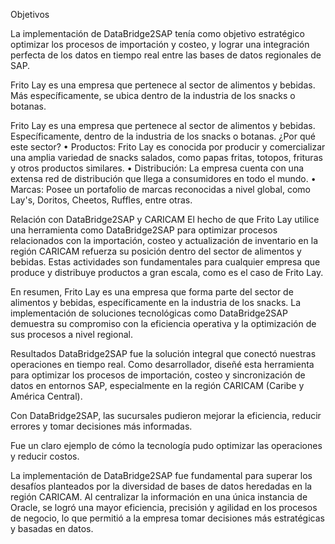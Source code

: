 Objetivos

La implementación de DataBridge2SAP tenía como objetivo estratégico optimizar los procesos de importación y costeo, y lograr una integración perfecta de los datos en tiempo real entre las bases de datos regionales de SAP.

Frito Lay es una empresa que pertenece al sector de alimentos y bebidas. Más específicamente, se ubica dentro de la industria de los snacks o botanas.

Frito Lay es una empresa que pertenece al sector de alimentos y bebidas. 
Específicamente, dentro de la industria de los snacks o botanas.
¿Por qué este sector?
	• Productos: Frito Lay es conocida por producir y comercializar una amplia variedad de snacks salados, como papas fritas, totopos, frituras y otros productos similares.
	• Distribución: La empresa cuenta con una extensa red de distribución que llega a consumidores en todo el mundo.
	• Marcas: Posee un portafolio de marcas reconocidas a nivel global, como Lay's, Doritos, Cheetos, Ruffles, entre otras.

Relación con DataBridge2SAP y CARICAM
El hecho de que Frito Lay utilice una herramienta como DataBridge2SAP para optimizar procesos relacionados con la importación, costeo y actualización de inventario en la región CARICAM refuerza su posición dentro del sector de alimentos y bebidas. Estas actividades son fundamentales para cualquier empresa que produce y distribuye productos a gran escala, como es el caso de Frito Lay.

En resumen, Frito Lay es una empresa que forma parte del sector de alimentos y bebidas, específicamente en la industria de los snacks. La implementación de soluciones tecnológicas como DataBridge2SAP demuestra su compromiso con la eficiencia operativa y la optimización de sus procesos a nivel regional.



Resultados
DataBridge2SAP fue la solución integral que conectó nuestras operaciones en tiempo real. Como desarrollador, diseñé esta herramienta para optimizar los procesos de importación, costeo y sincronización de datos en entornos SAP, especialmente en la región CARICAM (Caribe y América Central). 

Con DataBridge2SAP, las sucursales pudieron mejorar la eficiencia, reducir errores y tomar decisiones más informadas.

Fue un claro ejemplo de cómo la tecnología pudo optimizar las operaciones y reducir costos.


La implementación de DataBridge2SAP fue fundamental para superar los desafíos planteados por la diversidad de bases de datos heredadas en la región CARICAM. Al centralizar la información en una única instancia de Oracle, se logró una mayor eficiencia, precisión y agilidad en los procesos de negocio, lo que permitió a la empresa tomar decisiones más estratégicas y basadas en datos.

